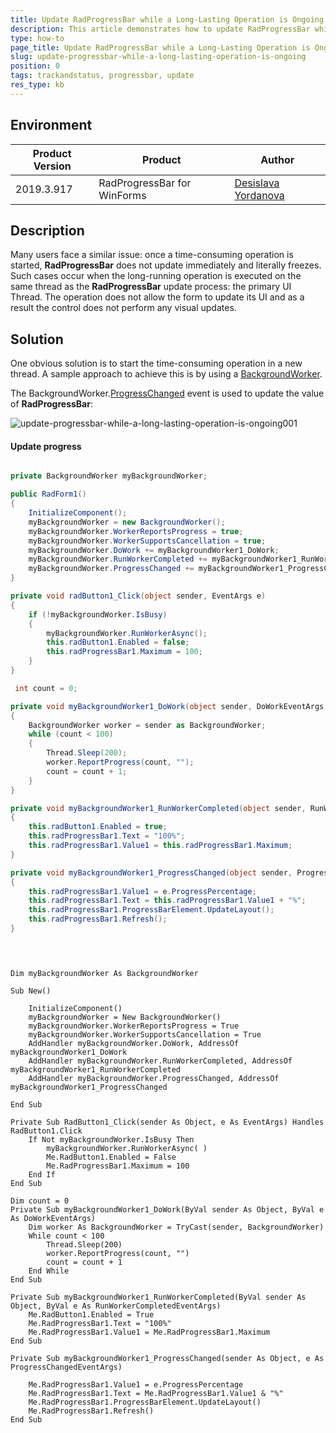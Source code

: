 ```yaml
---
title: Update RadProgressBar while a Long-Lasting Operation is Ongoing
description: This article demonstrates how to update RadProgressBar while a long-lsting operation is ongoing
type: how-to
page_title: Update RadProgressBar while a Long-Lasting Operation is Ongoing
slug: update-progressbar-while-a-long-lasting-operation-is-ongoing
position: 0
tags: trackandstatus, progressbar, update
res_type: kb
---
```


## Environment
 
|Product Version|Product|Author|
|----|----|----|
|2019.3.917|RadProgressBar for WinForms|[Desislava Yordanova](https://www.telerik.com/blogs/author/desislava-yordanova)|
 
## Description

Many users face a similar issue: once a time-consuming operation is started, **RadProgressBar** does not update immediately and literally freezes. Such cases occur when the long-running operation is executed on the same thread as the **RadProgressBar** update process: the primary UI Thread. The operation does not allow the form to update its UI and as a result the control does not perform any visual updates.

## Solution 

One obvious solution is to start the time-consuming operation in a new thread. A sample approach to achieve this is by using a [BackgroundWorker](https://docs.microsoft.com/en-us/dotnet/framework/winforms/controls/how-to-run-an-operation-in-the-background).  

The BackgroundWorker.[ProgressChanged](https://docs.microsoft.com/en-us/dotnet/api/system.componentmodel.backgroundworker.reportprogress?view=netframework-4.8) event is used to update the value of **RadProgressBar**:

![update-progressbar-while-a-long-lasting-operation-is-ongoing001](images/update-progressbar-while-a-long-lasting-operation-is-ongoing001.gif)


#### Update progress 

````C#

private BackgroundWorker myBackgroundWorker;

public RadForm1()
{
    InitializeComponent();
    myBackgroundWorker = new BackgroundWorker();
    myBackgroundWorker.WorkerReportsProgress = true;
    myBackgroundWorker.WorkerSupportsCancellation = true;
    myBackgroundWorker.DoWork += myBackgroundWorker1_DoWork;
    myBackgroundWorker.RunWorkerCompleted += myBackgroundWorker1_RunWorkerCompleted;
    myBackgroundWorker.ProgressChanged += myBackgroundWorker1_ProgressChanged;
}

private void radButton1_Click(object sender, EventArgs e)
{
    if (!myBackgroundWorker.IsBusy)
    {
        myBackgroundWorker.RunWorkerAsync();
        this.radButton1.Enabled = false;
        this.radProgressBar1.Maximum = 100;
    }
}

 int count = 0;

private void myBackgroundWorker1_DoWork(object sender, DoWorkEventArgs e)
{
    BackgroundWorker worker = sender as BackgroundWorker;
    while (count < 100)
    {
        Thread.Sleep(200);
        worker.ReportProgress(count, "");
        count = count + 1;
    }
}

private void myBackgroundWorker1_RunWorkerCompleted(object sender, RunWorkerCompletedEventArgs e)
{
    this.radButton1.Enabled = true;
    this.radProgressBar1.Text = "100%";
    this.radProgressBar1.Value1 = this.radProgressBar1.Maximum;
}

private void myBackgroundWorker1_ProgressChanged(object sender, ProgressChangedEventArgs e)
{
    this.radProgressBar1.Value1 = e.ProgressPercentage;
    this.radProgressBar1.Text = this.radProgressBar1.Value1 + "%";
    this.radProgressBar1.ProgressBarElement.UpdateLayout();
    this.radProgressBar1.Refresh();
}

        
````
````VB.NET

Dim myBackgroundWorker As BackgroundWorker 

Sub New()

    InitializeComponent()
    myBackgroundWorker = New BackgroundWorker()
    myBackgroundWorker.WorkerReportsProgress = True
    myBackgroundWorker.WorkerSupportsCancellation = True
    AddHandler myBackgroundWorker.DoWork, AddressOf myBackgroundWorker1_DoWork
    AddHandler myBackgroundWorker.RunWorkerCompleted, AddressOf myBackgroundWorker1_RunWorkerCompleted
    AddHandler myBackgroundWorker.ProgressChanged, AddressOf myBackgroundWorker1_ProgressChanged 

End Sub

Private Sub RadButton1_Click(sender As Object, e As EventArgs) Handles RadButton1.Click
    If Not myBackgroundWorker.IsBusy Then
        myBackgroundWorker.RunWorkerAsync( )
        Me.RadButton1.Enabled = False  
        Me.RadProgressBar1.Maximum = 100
    End If
End Sub

Dim count = 0
Private Sub myBackgroundWorker1_DoWork(ByVal sender As Object, ByVal e As DoWorkEventArgs)
    Dim worker As BackgroundWorker = TryCast(sender, BackgroundWorker) 
    While count < 100
        Thread.Sleep(200)
        worker.ReportProgress(count, "")
        count = count + 1
    End While 
End Sub

Private Sub myBackgroundWorker1_RunWorkerCompleted(ByVal sender As Object, ByVal e As RunWorkerCompletedEventArgs) 
    Me.RadButton1.Enabled = True 
    Me.RadProgressBar1.Text = "100%"
    Me.RadProgressBar1.Value1 = Me.RadProgressBar1.Maximum
End Sub

Private Sub myBackgroundWorker1_ProgressChanged(sender As Object, e As ProgressChangedEventArgs)

    Me.RadProgressBar1.Value1 = e.ProgressPercentage
    Me.RadProgressBar1.Text = Me.RadProgressBar1.Value1 & "%"
    Me.RadProgressBar1.ProgressBarElement.UpdateLayout()
    Me.RadProgressBar1.Refresh()
End Sub
    

```` 
 







    
   
  
    
 
